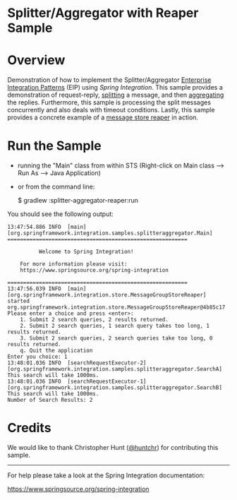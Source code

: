 Splitter/Aggregator with Reaper Sample
======================================

# Overview

Demonstration of how to implement the Splitter/Aggregator [Enterprise Integration Patterns][] (EIP) using *Spring Integration*. This sample provides a demonstration of request-reply, [splitting][] a message, and then [aggregating][] the replies. Furthermore, this sample is processing the split messages concurrently and also deals with timeout conditions. Lastly, this sample provides a concrete example of a [message store reaper][] in action.

# Run the Sample

* running the "Main" class from within STS (Right-click on Main class --> Run As --> Java Application)
* or from the command line:
    
    $ gradlew :splitter-aggregator-reaper:run

You should see the following output:

	13:47:54.886 INFO  [main][org.springframework.integration.samples.splitteraggregator.Main] 
	=========================================================
                                                         
	          Welcome to Spring Integration!                 
                                                         
	    For more information please visit:                   
	    https://www.springsource.org/spring-integration       
                                                         
	=========================================================
	13:47:56.039 INFO  [main][org.springframework.integration.store.MessageGroupStoreReaper] started org.springframework.integration.store.MessageGroupStoreReaper@4b85c17
	Please enter a choice and press <enter>: 
		1. Submit 2 search queries, 2 results returned.
		2. Submit 2 search queries, 1 search query takes too long, 1 results returned.
		3. Submit 2 search queries, 2 search queries take too long, 0 results returned.
		q. Quit the application
	Enter you choice: 1
	13:48:01.036 INFO  [searchRequestExecutor-2][org.springframework.integration.samples.splitteraggregator.SearchA] This search will take 1000ms.
	13:48:01.036 INFO  [searchRequestExecutor-1][org.springframework.integration.samples.splitteraggregator.SearchB] This search will take 1000ms.
	Number of Search Results: 2

# Credits

We would like to thank Christopher Hunt ([@huntchr](https://twitter.com/huntchr)) for contributing this sample.

--------------------------------------------------------------------------------

For help please take a look at the Spring Integration documentation:

https://www.springsource.org/spring-integration

[aggregating]: https://docs.spring.io/spring-integration/reference/html/#aggregator
[Enterprise Integration Patterns]: https://www.enterpriseintegrationpatterns.com/
[message store reaper]: https://docs.spring.io/spring-integration/reference/html/#reaper
[splitting]: https://docs.spring.io/spring-integration/reference/html/#splitter
